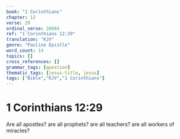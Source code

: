 ```yaml
---
book: "1 Corinthians"
chapter: 12
verse: 29
ordinal_verse: 28664
ref: "1 Corinthians 12:29"
translation: "KJV"
genre: "Pauline Epistle"
word_count: 14
topics: []
cross_references: []
grammar_tags: [question]
thematic_tags: [jesus-title, jesus]
tags: ["Bible","KJV","1 Corinthians"]
---
```


# 1 Corinthians 12:29

Are all apostles? are all prophets? are all teachers? are all workers of miracles?

